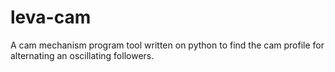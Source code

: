 # leva-cam
A cam mechanism program tool written on python to find the cam profile for alternating an oscillating followers.
